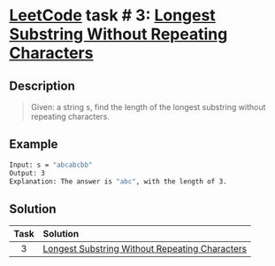 # [LeetCode][leetcode] task # 3: [Longest Substring Without Repeating Characters][task]

Description
-----------

> Given: a string s, find the length of the longest substring
>        without repeating characters.

Example
-------

```sh
Input: s = "abcabcbb"
Output: 3
Explanation: The answer is "abc", with the length of 3.
```

Solution
--------

| Task | Solution |
| :------: | :------ |
| 3 | [Longest Substring Without Repeating Characters][solution] |


[leetcode]: <http://leetcode.com/>
[task]: <https://leetcode.com/problems/longest-substring-without-repeating-characters/>
[solution]: <https://github.com/wellaxis/witalis-jkit/blob/main/module/tasks/src/main/java/com/witalis/jkit/tasks/core/task/leetcode/p3/option/Practice.java>
